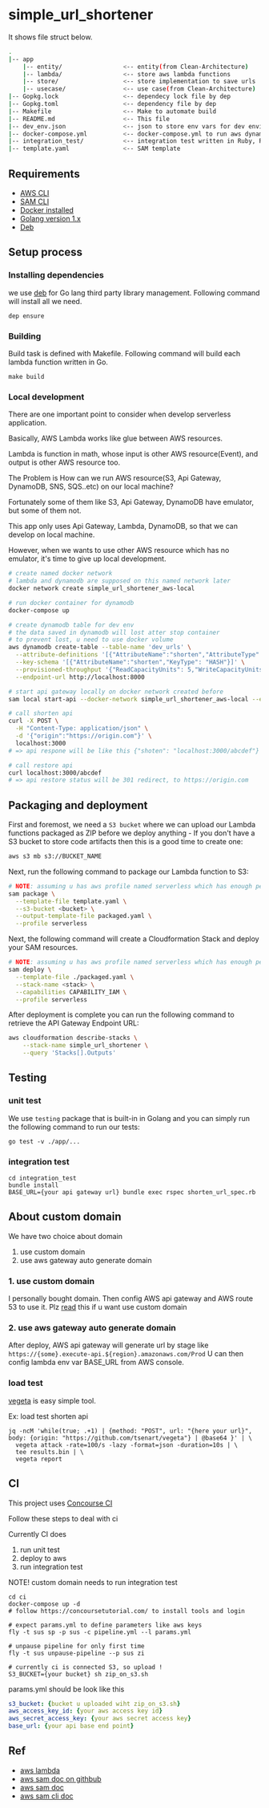# simple_url_shortener

It shows file struct below.

```bash
.
|-- app
    |-- entity/                 <-- entity(from Clean-Architecture)
    |-- lambda/                 <-- store aws lambda functions
    |-- store/                  <-- store implementation to save urls
    |-- usecase/                <-- use case(from Clean-Architecture)
|-- Gopkg.lock                  <-- dependecy lock file by dep
|-- Gopkg.toml                  <-- dependency file by dep
|-- Makefile                    <-- Make to automate build
|-- README.md                   <-- This file
|-- dev_env.json                <-- json to store env vars for dev environment
|-- docker-compose.yml          <-- docker-compose.yml to run aws dynamodb locally
|-- integration_test/           <-- integration test written in Ruby, Rspec
|-- template.yaml               <-- SAM template
```

## Requirements

* [AWS CLI](https://aws.amazon.com/jp/cli/)
* [SAM CLI](https://github.com/awslabs/aws-sam-cli)
* [Docker installed](https://www.docker.com/community-edition)
* [Golang version 1.x](https://golang.org)
* [Deb](https://github.com/golang/dep)

## Setup process

### Installing dependencies

we use [deb](https://github.com/golang/dep) for Go lang third party library management.
Following command will install all we need.

```shell
dep ensure
```

### Building

Build task is defined with Makefile.
Following command will build each lambda function written in Go.

```shell
make build
```

### Local development

There are one important point to consider when develop serverless application.

Basically, AWS Lambda works like glue between AWS resources.

Lambda is function in math, whose input is other AWS resource(Event), and output is other AWS resource too.

The Problem is How can we run AWS resource(S3, Api Gateway, DynamoDB, SNS, SQS..etc) on our local machine?

Fortunately some of them like S3, Api Gateway, DynamoDB have emulator, but some of them not.

This app only uses Api Gateway, Lambda, DynamoDB, so that we can develop on local machine.

However, when we wants to use other AWS resource which has no emulator, it's time to give up local development.

```bash
# create named docker network
# lambda and dynamodb are supposed on this named network later
docker network create simple_url_shortener_aws-local

# run docker container for dynamodb
docker-compose up

# create dynamodb table for dev env
# the data saved in dynamodb will lost atter stop container
# to prevent lost, u need to use docker volume
aws dynamodb create-table --table-name 'dev_urls' \
  --attribute-definitions '[{"AttributeName":"shorten","AttributeType": "S"}]' \
  --key-schema '[{"AttributeName":"shorten","KeyType": "HASH"}]' \
  --provisioned-throughput '{"ReadCapacityUnits": 5,"WriteCapacityUnits": 5}' \
  --endpoint-url http://localhost:8000

# start api gateway locally on docker network created before
sam local start-api --docker-network simple_url_shortener_aws-local --env-vars dev_env.json
```

```bash
# call shorten api
curl -X POST \
  -H "Content-Type: application/json" \
  -d '{"origin":"https://origin.com"}' \
  localhost:3000
# => api respone will be like this {"shoten": "localhost:3000/abcdef"}

# call restore api
curl localhost:3000/abcdef
# => api restore status will be 301 redirect, to https://origin.com
```

## Packaging and deployment


First and foremost, we need a `S3 bucket` where we can upload our Lambda functions packaged as ZIP before we deploy anything - If you don't have a S3 bucket to store code artifacts then this is a good time to create one:

```bash
aws s3 mb s3://BUCKET_NAME
```

Next, run the following command to package our Lambda function to S3:

```bash
# NOTE: assuming u has aws profile named serverless which has enough permission to deploy your aws resources.
sam package \
  --template-file template.yaml \
  --s3-bucket <bucket> \
  --output-template-file packaged.yaml \
  --profile serverless
```

Next, the following command will create a Cloudformation Stack and deploy your SAM resources.

```bash
# NOTE: assuming u has aws profile named serverless which has enough permission to deploy your aws resources.
sam deploy \
  --template-file ./packaged.yaml \
  --stack-name <stack> \
  --capabilities CAPABILITY_IAM \
  --profile serverless
```

After deployment is complete you can run the following command to retrieve the API Gateway Endpoint URL:

```bash
aws cloudformation describe-stacks \
    --stack-name simple_url_shortener \
    --query 'Stacks[].Outputs'
```

## Testing

### unit test

We use `testing` package that is built-in in Golang and you can simply run the following command to run our tests:

```shell
go test -v ./app/...
```

### integration test

```shell
cd integration_test
bundle install
BASE_URL={your api gateway url} bundle exec rspec shorten_url_spec.rb
```
## About custom domain

We have two choice about domain

1. use custom domain
2. use aws gateway auto generate domain

### 1. use custom domain

I personally bought domain.
Then config AWS api gateway and AWS route 53 to use it.
Plz [read](https://docs.aws.amazon.com/ja_jp/apigateway/latest/developerguide/how-to-custom-domains.html) this if u want use custom domain

### 2. use aws gateway auto generate domain

After deploy, AWS api gateway will generate url by stage like `https://{some}.execute-api.${region}.amazonaws.com/Prod`
U can then config lambda env var BASE_URL from AWS console.

### load test

[vegeta](https://github.com/tsenart/vegeta) is easy simple tool.

Ex: load test shorten api
``` shell
jq -ncM 'while(true; .+1) | {method: "POST", url: "{here your url}", body: {origin: "https://github.com/tsenart/vegeta"} | @base64 }' | \
  vegeta attack -rate=100/s -lazy -format=json -duration=10s | \
  tee results.bin | \
  vegeta report
```

## CI

This project uses [Concourse CI](https://concourse-ci.org/)

Follow these steps to deal with ci

Currently CI does

1. run unit test
2. deploy to aws
3. run integration test

NOTE! custom domain needs to run integration test

``` shell
cd ci
docker-compose up -d
# follow https://concoursetutorial.com/ to install tools and login

# expect params.yml to define parameters like aws keys
fly -t sus sp -p sus -c pipeline.yml --l params.yml

# unpause pipeline for only first time
fly -t sus unpause-pipeline --p sus zi

# currently ci is connected S3, so upload !
S3_BUCKET={your bucket} sh zip_on_s3.sh

```

params.yml should be look like this

``` yml
s3_bucket: {bucket u uploaded wiht zip_on_s3.sh}
aws_access_key_id: {your aws access key id}
aws_secret_access_key: {your aws secret access key}
base_url: {your api base end point}
```

## Ref

- [aws lambda](https://docs.aws.amazon.com/ja_jp/lambda/latest/dg/welcome.html)
- [aws sam doc on githbub](https://github.com/awslabs/serverless-application-model/blob/master/versions/2016-10-31.md)
- [aws sam doc](https://docs.aws.amazon.com/serverless-application-model/latest/developerguide/what-is-sam.html)
- [aws sam cli doc](https://github.com/awslabs/aws-sam-cli/tree/develop/docs)
